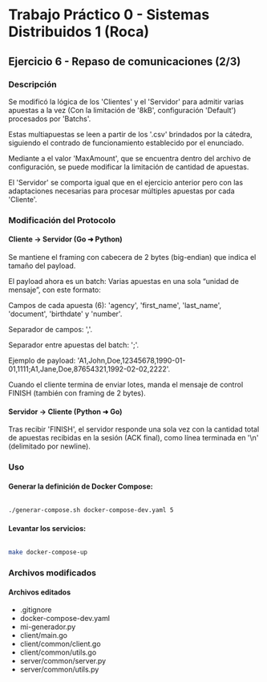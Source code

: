 # Trabajo Práctico 0 - Sistemas Distribuidos 1 (Roca)

## Ejercicio 6 - Repaso de comunicaciones (2/3)

### Descripción

Se modificó la lógica de los 'Clientes' y el 'Servidor' para admitir varias apuestas a la vez (Con la limitación de '8kB', configuración 'Default') procesados por 'Batchs'.

Estas multiapuestas se leen a partir de los '.csv' brindados por la cátedra, siguiendo el contrado de funcionamiento establecido por el enunciado.

Mediante a el valor 'MaxAmount', que se encuentra dentro del archivo de configuración, se puede modificar la limitación de cantidad de apuestas.

El 'Servidor' se comporta igual que en el ejercicio anterior pero con las adaptaciones necesarias para procesar múltiples apuestas por cada 'Cliente'.

### Modificación del Protocolo

#### Cliente → Servidor (Go ➜ Python)

Se mantiene el framing con cabecera de 2 bytes (big-endian) que indica el tamaño del payload.

El payload ahora es un batch: Varias apuestas en una sola “unidad de mensaje”, con este formato:

Campos de cada apuesta (6): 'agency', 'first_name', 'last_name', 'document', 'birthdate' y 'number'.

Separador de campos: ','.

Separador entre apuestas del batch: ';'.

Ejemplo de payload: 'A1,John,Doe,12345678,1990-01-01,1111;A1,Jane,Doe,87654321,1992-02-02,2222'.

Cuando el cliente termina de enviar lotes, manda el mensaje de control FINISH (también con framing de 2 bytes).

#### Servidor → Cliente (Python ➜ Go)

Tras recibir 'FINISH', el servidor responde una sola vez con la cantidad total de apuestas recibidas en la sesión (ACK final), como línea terminada en '\n' (delimitado por newline).

### Uso

#### Generar la definición de Docker Compose:

```bash

./generar-compose.sh docker-compose-dev.yaml 5

```

#### Levantar los servicios:

```bash

make docker-compose-up  

```

### Archivos modificados

#### Archivos editados

- .gitignore
- docker-compose-dev.yaml
- mi-generador.py
- client/main.go
- client/common/client.go
- client/common/utils.go
- server/common/server.py
- server/common/utils.py
